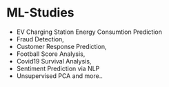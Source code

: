 # ML-Studies
* EV Charging Station Energy Consumtion Prediction
* Fraud Detection,
* Customer Response Prediction,
* Football Score Analysis,
* Covid19 Survival Analysis,
* Sentiment Prediction via NLP
* Unsupervised PCA and more..
